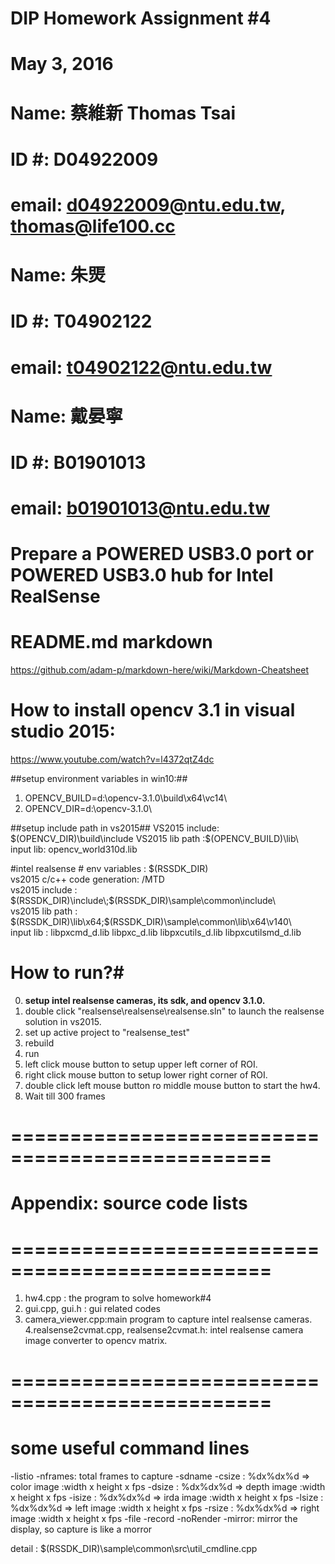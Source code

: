 # DIP Homework Assignment #4
# May 3, 2016
# Name: 蔡維新 Thomas Tsai
# ID #: D04922009
# email: d04922009@ntu.edu.tw, thomas@life100.cc
# Name: 朱煚
# ID #: T04902122
# email: t04902122@ntu.edu.tw
# Name: 戴晏寧
# ID #: B01901013
# email: b01901013@ntu.edu.tw
# Prepare a **POWERED USB3.0 port or POWERED USB3.0 hub** for Intel RealSense #

# README.md markdown #
<https://github.com/adam-p/markdown-here/wiki/Markdown-Cheatsheet>

# How to install opencv 3.1 in visual studio 2015: #
<https://www.youtube.com/watch?v=l4372qtZ4dc>

##setup environment variables in win10:##
1. OPENCV_BUILD=d:\opencv-3.1.0\build\x64\vc14\    
2. OPENCV_DIR=d:\opencv-3.1.0\  

##setup include path in vs2015##
VS2015 include: $(OPENCV_DIR)\build\include  
VS2015 lib path :$(OPENCV_BUILD)\lib\  
input lib: opencv_world310d.lib  

#intel realsense #
env variables : $(RSSDK_DIR)  
vs2015 c/c++  code generation: /MTD  
vs2015 include : $(RSSDK_DIR)\include\;$(RSSDK_DIR)\sample\common\include\  
vs2015 lib path : $(RSSDK_DIR)\lib\x64;$(RSSDK_DIR)\sample\common\lib\x64\v140\  
input lib : libpxcmd_d.lib libpxc_d.lib libpxcutils_d.lib libpxcutilsmd_d.lib

# How to run?#
0. **setup intel realsense cameras, its sdk, and opencv 3.1.0.**
1. double click "realsense\realsense\realsense.sln" to launch the realsense solution in vs2015.
2. set up active project to "realsense_test"
3. rebuild
4. run
5. left click mouse button to setup upper left corner of ROI.
6. right click mouse button to setup lower right corner of ROI.
7. double click left mouse button ro middle mouse button to start the hw4.
8. Wait till 300 frames

# ================================================ #
# Appendix: source code lists #
# ================================================ #
1. hw4.cpp : the program to solve homework#4
2. gui.cpp, gui.h : gui related codes
3. camera_viewer.cpp:main program to capture intel realsense cameras.
4.realsense2cvmat.cpp, realsense2cvmat.h: intel realsense camera image converter to opencv matrix.
# ================================================ #
# some useful command lines #
-listio
-nframes: total frames to capture
-sdname
-csize : %dx%dx%d => color image :width x height x fps
-dsize : %dx%dx%d => depth image :width x height x fps
-isize : %dx%dx%d => irda image :width x height x fps
-lsize : %dx%dx%d => left image :width x height x fps
-rsize : %dx%dx%d => right image :width x height x fps
-file
-record
-noRender
-mirror: mirror the display, so capture is like a morror

detail : $(RSSDK_DIR)\sample\common\src\util_cmdline.cpp
